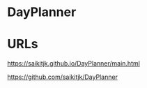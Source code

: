 # DayPlanner

# URLs
https://saikitjk.github.io/DayPlanner/main.html

https://github.com/saikitjk/DayPlanner

